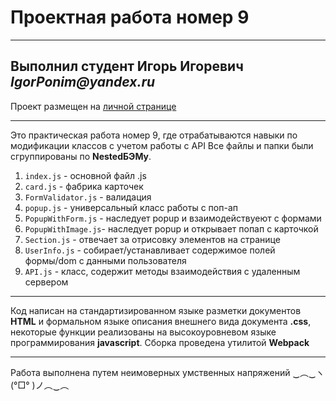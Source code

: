 # Проектная работа номер 9
___________________________
## Выполнил студент Игорь Игоревич _IgorPonim@yandex.ru_
Проект размещен на [личной странице](https://igorponim.github.io/mesto/)
_________________________

Это практическая работа номер 9, где  отрабатываются навыки по модификации классов с учетом работы с API
Все файлы и папки были сгруппированы по **NestedБЭМу**.


1. ```index.js``` - основной файл .js
2. ```card.js``` - фабрика карточек
3. ```FormValidator.js``` - валидация
4. ```popup.js``` - универсальный класс работы с поп-ап
5. ```PopupWithForm.js``` - наследует popup и взаимодействуеют с формами
6. ```PopupWithImage.js```- наследует popup и открывает попап с карточкой
7. ```Section.js``` -  отвечает за отрисовку элементов на странице
8. ```UserInfo.js``` - собирает/устанавливает содержимое полей формы/dom с данными пользователя
9. ```API.js``` - класс, содержит методы взаимодействия с удаленным сервером
___________________________
Код написан на cтандартизированном языке разметки документов **HTML**  и формальном языке описания внешнего вида документа **.css**, некоторые функции реализованы на высокоуровневом языке программирования **javascript**. Сборка проведена утилитой **Webpack**
___________________________

Работа выполнена путем неимоверных умственных напряжений   ‿︵‿ヽ(°□° )ノ︵‿︵



